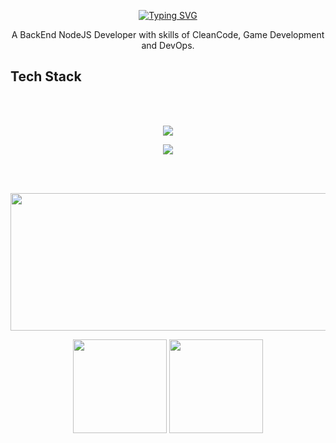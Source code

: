 <p align = "center">
   <a href="https://git.io/typing-svg" align="center"><img src="https://readme-typing-svg.herokuapp.com?font=Fira+Code&pause=1000&color=72006D&background=34002200&center=true&vCenter=true&random=true&width=435&lines=Welcome+My+Name+is+Thierrir+Alencar" alt="Typing SVG" /></a>
<p>

<p align="center" text-align="center" width="100px">
      A BackEnd NodeJS Developer with skills of CleanCode, Game Development and DevOps.  
</p>


## Tech Stack
<br>
<br>
<p align="center">
  <a href="https://skillicons.dev">
    <img src="https://skillicons.dev/icons?i=js,html,css,gamemakerstudio,mysql,nodejs,ts,vscode,docker,postgres,nestjs,opencv,python" />
  </a>
</p>
<p align="center">
  <a href="https://skillicons.dev">
    <img src="https://skillicons.dev/icons?i=firebase,electron,express,netlify,prisma,vitest,htmx,sqlite,java" />
  </a>
</p>
<br>
<br>


<p align="center">
  <img width="800" height="220" src="https://streak-stats.demolab.com?user=ciringa&theme=highcontrast&hide_border=true&border_radius=5&card_width=800">
</p>
<div align="center">
  <img height="150" src="https://github-readme-stats.vercel.app/api?username=ciringa&show_icons=true&theme=vision-friendly-dark&hide_border=true">
  <img height="150" src="https://github-readme-stats.vercel.app/api/top-langs/?username=ciringa&size_weight=0.0005&count_weight=0.3&layout=compact&theme=vision-friendly-dark&hide_border=true">
</div>
 
<br>


